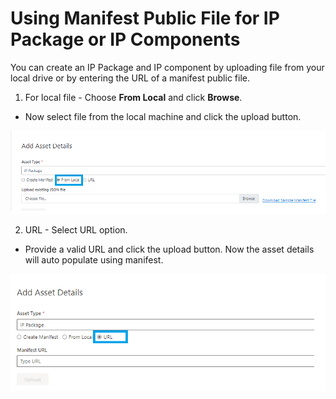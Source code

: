 # Using Manifest Public File for IP Package or IP Components

You can create an IP Package and IP component by uploading file from your local drive or by entering the URL of a manifest public file.

1. For local file - Choose **From Local** and click **Browse**. 

- Now select file from the local machine and click the upload button.

![From local1.png](/docs/attachments/From%20local1-77d420f3-c4f2-4f19-8bfd-f710d01251a4.png)

2. URL - Select URL option. 

- Provide a valid URL and click the upload button. Now the asset details will auto populate using manifest.

![Manifest URL.png](/docs/attachments/Manifest%20URL-62e5330c-5f2e-4cc3-93fa-995e71ea8b50.png)

